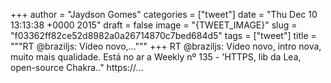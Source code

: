 
+++
author = "Jaydson Gomes"
categories = ["tweet"]
date = "Thu Dec 10 13:13:38 +0000 2015"
draft = false
image = "{TWEET_IMAGE}"
slug = "f03362ff82ce52d8982a0a26714870c7bed684d5"
tags = ["tweet"]
title = """RT @braziljs: Vídeo novo,..."""
+++
RT @braziljs: Vídeo novo, intro nova, muito mais qualidade. Está no ar a Weekly nº 135 - 'HTTPS, lib da Lea, open-source Chakra.." https://…
